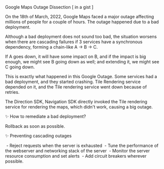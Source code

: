 Google Maps Outage Dissection [ in a gist ]

On the 18th of March, 2022, Google Maps faced a major outage affecting millions of people for a couple of hours. The outage happened due to a bad deployment.

Although a bad deployment does not sound too bad, the situation worsens when there are cascading failures if 3 services have a synchronous dependency, forming a chain-like A -> B -> C.

If A goes down, it will have some impact on B, and if the impact is big enough, we might see B going down as well; and extending it, we might see C going down.

This is exactly what happened in this Google Outage. Some services had a bad deployment, and they started crashing. Tile Rendering service depended on it, and the Tile rendering service went down because of retries.

The Direction SDK, Navigation SDK directly invoked the Tile rendering service for rendering the maps, which didn't work, causing a big outage.

✨ How to remediate a bad deployment?

Rollback as soon as possible.

✨ Preventing cascading outages

 - Reject requests when the server is exhausted
 - Tune the performance of the webserver and networking stack of the server
 - Monitor the server resource consumption and set alerts
 - Add circuit breakers wherever possible.